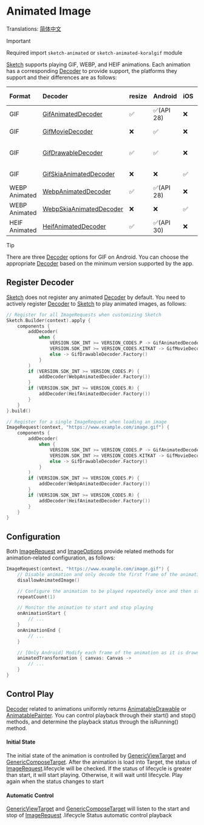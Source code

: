 # Animated Image

Translations: [简体中文](animated_image_zh.md)

> [!IMPORTANT]
> Required import `sketch-animated` or `sketch-animated-koralgif` module

[Sketch] supports playing GIF, WEBP, and HEIF animations. Each animation has a
corresponding [Decoder] to provide support, the platforms they support and their differences are as
follows:

| Format        | Decoder                   | resize | Android   | iOS | Desktop | Web | Dependent modules        |
|:--------------|:--------------------------|--------|:----------|:----|:--------|:----|:-------------------------|
| GIF           | [GifAnimatedDecoder]      | ✅      | ✅(API 28) | ❌   | ❌       | ❌   | sketch-animated          |
| GIF           | [GifMovieDecoder]         | ❌      | ✅         | ❌   | ❌       | ❌   | sketch-animated          |
| GIF           | [GifDrawableDecoder]      | ✅      | ✅         | ❌   | ❌       | ❌   | sketch-animated-koralgif |
| GIF           | [GifSkiaAnimatedDecoder]  | ❌      | ❌         | ✅   | ✅       | ✅   | sketch-animated          |
| WEBP Animated | [WebpAnimatedDecoder]     | ✅      | ✅(API 28) | ❌   | ❌       | ❌   | sketch-animated          |
| WEBP Animated | [WebpSkiaAnimatedDecoder] | ❌      | ❌         | ✅   | ✅       | ✅   | sketch-animated          |
| HEIF Animated | [HeifAnimatedDecoder]     | ✅      | ✅(API 30) | ❌   | ❌       | ❌   | sketch-animated          |

> [!TIP]
> There are three [Decoder] options for GIF on Android. You can choose the appropriate [Decoder]
> based on the minimum version supported by the app.

## Register Decoder

[Sketch] does not register any animated [Decoder] by default. You need to actively
register [Decoder] to [Sketch] to play animated images, as follows:

```kotlin
// Register for all ImageRequests when customizing Sketch
Sketch.Builder(context).apply {
    components {
        addDecoder(
            when {
                VERSION.SDK_INT >= VERSION_CODES.P -> GifAnimatedDecoder.Factory()
                VERSION.SDK_INT >= VERSION_CODES.KITKAT -> GifMovieDecoder.Factory()
                else -> GifDrawableDecoder.Factory()
            }
        )
        if (VERSION.SDK_INT >= VERSION_CODES.P) {
            addDecoder(WebpAnimatedDecoder.Factory())
        }
        if (VERSION.SDK_INT >= VERSION_CODES.R) {
            addDecoder(HeifAnimatedDecoder.Factory())
        }
    }
}.build()

// Register for a single ImageRequest when loading an image
ImageRequest(context, "https://www.example.com/image.gif") {
    components {
        addDecoder(
            when {
                VERSION.SDK_INT >= VERSION_CODES.P -> GifAnimatedDecoder.Factory()
                VERSION.SDK_INT >= VERSION_CODES.KITKAT -> GifMovieDecoder.Factory()
                else -> GifDrawableDecoder.Factory()
            }
        )
        if (VERSION.SDK_INT >= VERSION_CODES.P) {
            addDecoder(WebpAnimatedDecoder.Factory())
        }
        if (VERSION.SDK_INT >= VERSION_CODES.R) {
            addDecoder(HeifAnimatedDecoder.Factory())
        }
    }
}
```

## Configuration

Both [ImageRequest] and [ImageOptions] provide related methods for animation-related configuration,
as follows:

```kotlin
ImageRequest(context, "https://www.example.com/image.gif") {
    // Disable animation and only decode the first frame of the animation
    disallowAnimatedImage()

    // Configure the animation to be played repeatedly once and then stop. The default is to play in an infinite loop.
    repeatCount(1)

    // Monitor the animation to start and stop playing
    onAnimationStart {
        // ...
    }
    onAnimationEnd {
        // ...
    }

    // [Only Android] Modify each frame of the animation as it is drawn 
    animatedTransformation { canvas: Canvas ->
        // ...
    }
}
```

## Control Play

[Decoder] related to animations uniformly returns [AnimatableDrawable] or [AnimatablePainter]. You
can control playback through their start() and stop() methods, and determine the playback status
through the isRunning() method.

#### Initial State

The initial state of the animation is controlled by [GenericViewTarget] and [GenericComposeTarget].
After the animation is load into Target, the status of [ImageRequest].lifecycle will be
checked. If the status of lifecycle is greater than start, it will start playing. Otherwise, it will
wait until lifecycle. Play again when the status changes to start

#### Automatic Control

[GenericViewTarget] and [GenericComposeTarget] will listen to the start and stop of [ImageRequest]
.lifecycle Status automatic control playback


[comment]: <> (classs)


[AnimatableDrawable]: ../../sketch-core/src/androidMain/kotlin/com/github/panpf/sketch/drawable/AnimatableDrawable.kt

[AnimatablePainter]: ../../sketch-compose-core/src/commonMain/kotlin/com/github/panpf/sketch/painter/AnimatablePainter.kt

[Decoder]: ../../sketch-core/src/commonMain/kotlin/com/github/panpf/sketch/decode/Decoder.kt

[GenericComposeTarget]: ../../sketch-compose-core/src/commonMain/kotlin/com/github/panpf/sketch/target/GenericComposeTarget.kt

[GenericViewTarget]: ../../sketch-view-core/src/main/kotlin/com/github/panpf/sketch/target/GenericViewTarget.kt

[GifAnimatedDecoder]: ../../sketch-animated/src/androidMain/kotlin/com/github/panpf/sketch/decode/GifAnimatedDecoder.kt

[GifDrawableDecoder]: ../../sketch-animated-koralgif/src/main/kotlin/com/github/panpf/sketch/decode/GifDrawableDecoder.kt

[GifMovieDecoder]: ../../sketch-animated/src/androidMain/kotlin/com/github/panpf/sketch/decode/GifMovieDecoder.kt

[GifSkiaAnimatedDecoder]: ../../sketch-animated/src/nonAndroidMain/kotlin/com/github/panpf/sketch/decode/GifSkiaAnimatedDecoder.kt

[HeifAnimatedDecoder]: ../../sketch-animated/src/androidMain/kotlin/com/github/panpf/sketch/decode/HeifAnimatedDecoder.kt

[ImageRequest]: ../../sketch-core/src/commonMain/kotlin/com/github/panpf/sketch/request/ImageRequest.kt

[ImageOptions]: ../../sketch-core/src/commonMain/kotlin/com/github/panpf/sketch/request/ImageOptions.kt

[Movie]: https://cs.android.com/android/platform/superproject/+/master:frameworks/base/graphics/java/android/graphics/Movie.java

[Sketch]: ../../sketch-core/src/commonMain/kotlin/com/github/panpf/sketch/Sketch.kt

[WebpAnimatedDecoder]: ../../sketch-animated/src/androidMain/kotlin/com/github/panpf/sketch/decode/WebpAnimatedDecoder.kt

[WebpSkiaAnimatedDecoder]: ../../sketch-animated/src/nonAndroidMain/kotlin/com/github/panpf/sketch/decode/WebpSkiaAnimatedDecoder.kt


[comment]: <> (wiki)

[getting_started_platform_different]: getting_started.md#platform-differences